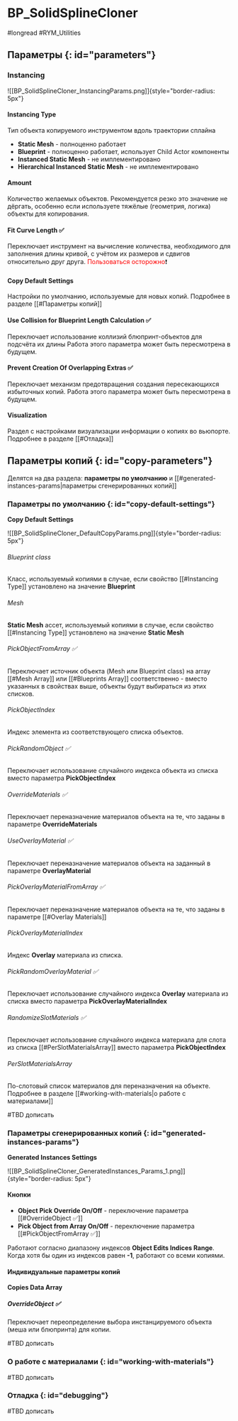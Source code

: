 # BP_SolidSplineCloner

#longread #RYM_Utilities

## Параметры {: id="parameters"}

### Instancing

![[BP_SolidSplineCloner_InstancingParams.png]]{style="border-radius: 5px"}


#### Instancing Type

Тип объекта копируемого инструментом вдоль траектории сплайна

* **Static Mesh** - полноценно работает
* **Blueprint** - полноценно работает, использует Child Actor компоненты
* **Instanced Static Mesh** - не имплементировано
* **Hierarchical Instanced Static Mesh** - не имплементировано

#### Amount

Количество желаемых объектов. Рекомендуется резко это значение не дёргать, особенно если используете тяжёлые (геометрия, логика) объекты для копирования.

#### Fit Curve Length ✅

Переключает инструмент на вычисление количества, необходимого для заполнения длины кривой, с учётом их размеров и сдвигов относительно друг друга. <span style="color:red">Пользоваться осторожно</span>❗

#### Copy Default Settings

Настройки по умолчанию, используемые для новых копий. Подробнее в разделе [[#Параметры копий]]

#### Use Collision for Blueprint Length Calculation ✅

Переключает использование коллизий блюпринт-объектов для подсчёта их длины
Работа этого параметра может быть пересмотрена в будущем.

#### Prevent Creation Of Overlapping Extras ✅

Переключает механизм предотвращения создания пересекающихся избыточных копий. Работа этого параметра может быть пересмотрена в будущем.

#### Visualization

Раздел с настройками визуализации информации о копиях во вьюпорте. Подробнее в разделе [[#Отладка]]


## Параметры копий {: id="copy-parameters"}

Делятся на два раздела: **параметры по умолчанию** и [[#generated-instances-params|параметры сгенерированных копий]]

### Параметры по умолчанию {: id="copy-default-settings"}

**Copy Default Settings**

![[BP_SolidSplineCloner_DefaultCopyParams.png]]{style="border-radius: 5px"}

###### Blueprint class

Класс, используемый копиями в случае, если свойство [[#Instancing Type]] установлено на значение **Blueprint**


###### Mesh

**Static Mesh** ассет, используемый копиями в случае, если свойство [[#Instancing Type]] установлено на значение **Static Mesh**


###### PickObjectFromArray ✅


Переключает источник объекта (Mesh или Blueprint class) на array [[#Mesh Array]] или [[#Blueprints Array]] соответственно - вместо указанных в свойствах выше, объекты будут выбираться из этих списков.

###### PickObjectIndex

Индекс элемента из соответствующего списка объектов.


###### PickRandomObject ✅

Переключает использование случайного индекса объекта из списка вместо параметра **PickObjectIndex**



###### OverrideMaterials ✅

Переключает переназначение материалов объекта на те, что заданы в параметре **OverrideMaterials**


###### UseOverlayMaterial ✅

Переключает переназначение материалов объекта на заданный в параметре **OverlayMaterial**


###### PickOverlayMaterialFromArray ✅

Переключает переназначение материалов объекта на те, что заданы в параметре [[#Overlay Materials]]


###### PickOverlayMaterialIndex

Индекс **Overlay** материала из списка.


###### PickRandomOverlayMaterial ✅

Переключает использование случайного индекса **Overlay** материала из списка вместо параметра **PickOverlayMaterialIndex**


###### RandomizeSlotMaterials ✅

Переключает использование случайного индекса материала для слота из списка [[#PerSlotMaterialsArray]] вместо параметра **PickObjectIndex**


###### PerSlotMaterialsArray

По-слотовый список материалов для переназначения на объекте. Подробнее в разделе [[#working-with-materials|о работе с материалами]]




#TBD дописать


### Параметры сгенерированных копий {: id="generated-instances-params"}

**Generated Instances Settings**

![[BP_SolidSplineCloner_GeneratedInstances_Params_1.png]]{style="border-radius: 5px"}

#### Кнопки

* **Object Pick Override On/Off** - переключение параметра [[#OverrideObject ✅]]
* **Pick Object from Array On/Off** - переключение параметра [[#PickObjectFromArray ✅]]

Работают согласно диапазону индексов **Object Edits Indices Range**. Когда хотя бы один из индексов равен **-1**, работают со всеми копиями.

#### Индивидуальные параметры копий

**Copies Data Array**

##### OverrideObject ✅

Переключает переопределение выбора инстанцируемого объекта (меша или блюпринта) для копии.




#TBD дописать

### О работе с материалами {: id="working-with-materials"}

#TBD дописать



### Отладка {: id="debugging"}

#TBD дописать






